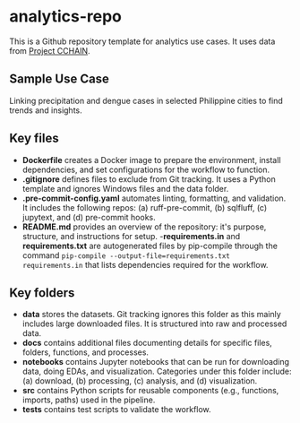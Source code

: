 # analytics-repo

This is a Github repository template for analytics use cases. It uses data from [Project CCHAIN](https://thinkingmachines.github.io/project-cchain/). 

## Sample Use Case
Linking precipitation and dengue cases in selected Philippine cities to find trends and insights. 

## Key files
- **Dockerfile** creates a Docker image to prepare the environment, install dependencies, and set configurations for the workflow to function. 
- **.gitignore** defines files to exclude from Git tracking. It uses a Python template and ignores Windows files and the data folder. 
- **.pre-commit-config.yaml** automates linting, formatting, and validation. It includes the following repos: (a) ruff-pre-commit, (b) sqlfluff, (c) jupytext, and (d) pre-commit hooks. 
- **README.md** provides an overview of the repository: it's purpose, structure, and instructions for setup. 
-**requirements.in** and **requirements.txt** are autogenerated files by pip-compile through the command `pip-compile --output-file=requirements.txt requirements.in` that lists dependencies required for the workflow. 

## Key folders
- **data** stores the datasets. Git tracking ignores this folder as this mainly includes large downloaded files. It is structured into raw and processed data. 
- **docs** contains additional files documenting details for specific files, folders, functions, and processes.
- **notebooks** contains Jupyter notebooks that can be run for downloading data, doing EDAs, and visualization. Categories under this folder include: (a) download, (b) processing, (c) analysis, and (d) visualization. 
- **src** contains Python scripts for reusable components (e.g., functions, imports, paths) used in the pipeline.
- **tests** contains test scripts to validate the workflow. 


